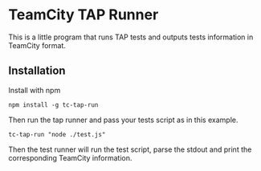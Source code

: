 # TeamCity TAP Runner

This is a little program that runs TAP tests and outputs tests information in TeamCity format.

## Installation

Install with npm

```
npm install -g tc-tap-run
```

Then run the tap runner and pass your tests script as in this example.

```
tc-tap-run "node ./test.js"
```

Then the test runner will run the test script, parse the stdout and print the corresponding TeamCity information.
